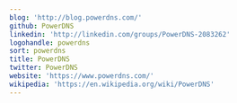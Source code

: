 ```yaml
---
blog: 'http://blog.powerdns.com/'
github: PowerDNS
linkedin: 'http://linkedin.com/groups/PowerDNS-2083262'
logohandle: powerdns
sort: powerdns
title: PowerDNS
twitter: PowerDNS
website: 'https://www.powerdns.com/'
wikipedia: 'https://en.wikipedia.org/wiki/PowerDNS'
---
```

